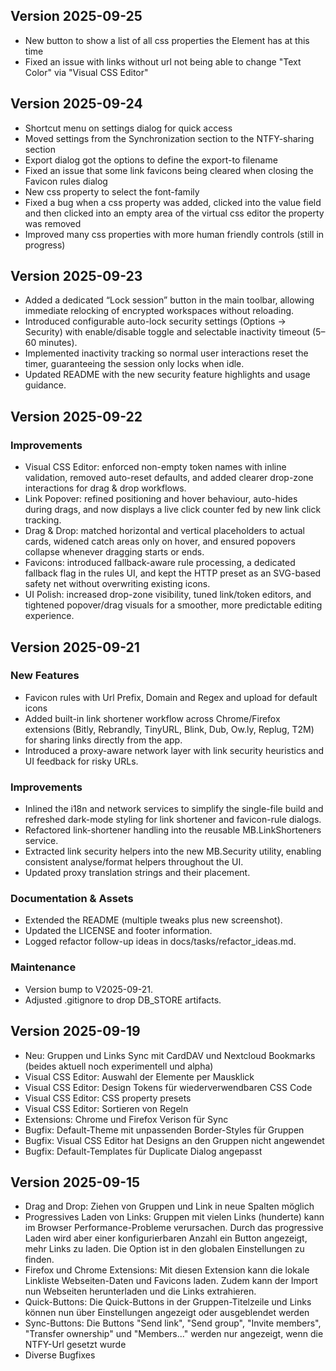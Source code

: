 ## Version 2025-09-25

- New button to show a list of all css properties the Element has at this time
- Fixed an issue with links without url not being able to change "Text Color" via "Visual CSS Editor"


## Version 2025-09-24

- Shortcut menu on settings dialog for quick access
- Moved settings from the Synchronization section to the NTFY-sharing section
- Export dialog got the options to define the export-to filename
- Fixed an issue that some link favicons being cleared when closing the Favicon rules dialog
- New css property to select the font-family
- Fixed a bug when a css property was added, clicked into the value field and then clicked into an empty area of the virtual css editor the property was removed
- Improved many css properties with more human friendly controls (still in progress)


## Version 2025-09-23

- Added a dedicated “Lock session” button in the main toolbar, allowing immediate relocking of encrypted workspaces without reloading.
- Introduced configurable auto-lock security settings (Options → Security) with enable/disable toggle and selectable inactivity timeout (5–60 minutes).
- Implemented inactivity tracking so normal user interactions reset the timer, guaranteeing the session only locks when idle.
- Updated README with the new security feature highlights and usage guidance.


## Version 2025-09-22

### Improvements

- Visual CSS Editor: enforced non-empty token names with inline validation, removed auto-reset defaults, and added clearer drop-zone interactions for drag & drop workflows.
- Link Popover: refined positioning and hover behaviour, auto-hides during drags, and now displays a live click counter fed by new link click tracking.
- Drag & Drop: matched horizontal and vertical placeholders to actual cards, widened catch areas only on hover, and ensured popovers collapse whenever dragging starts or ends.
- Favicons: introduced fallback-aware rule processing, a dedicated fallback flag in the rules UI, and kept the HTTP preset as an SVG-based safety net without overwriting existing icons.
- UI Polish: increased drop-zone visibility, tuned link/token editors, and tightened popover/drag visuals for a smoother, more predictable editing experience.


## Version 2025-09-21

### New Features

- Favicon rules with Url Prefix, Domain and Regex and upload for default icons
- Added built-in link shortener workflow across Chrome/Firefox extensions (Bitly, Rebrandly, TinyURL, Blink, Dub, Ow.ly, Replug, T2M) for sharing links directly from the app.
- Introduced a proxy-aware network layer with link security heuristics and UI feedback for risky URLs.

### Improvements

- Inlined the i18n and network services to simplify the single-file build and refreshed dark-mode styling for link shortener and favicon-rule dialogs.
- Refactored link-shortener handling into the reusable MB.LinkShorteners service.
- Extracted link security helpers into the new MB.Security utility, enabling consistent analyse/format helpers throughout the UI.
- Updated proxy translation strings and their placement.

### Documentation & Assets

- Extended the README (multiple tweaks plus new screenshot).
- Updated the LICENSE and footer information.
- Logged refactor follow-up ideas in docs/tasks/refactor_ideas.md.

### Maintenance

- Version bump to V2025-09-21.
- Adjusted .gitignore to drop DB_STORE artifacts.


## Version 2025-09-19

- Neu: Gruppen und Links Sync mit CardDAV und Nextcloud Bookmarks (beides aktuell noch experimentell und alpha)
- Visual CSS Editor: Auswahl der Elemente per Mausklick
- Visual CSS Editor: Design Tokens für wiederverwendbaren CSS Code
- Visual CSS Editor: CSS property presets
- Visual CSS Editor: Sortieren von Regeln
- Extensions: Chrome und Firefox Verison für Sync
- Bugfix: Default-Theme mit unpassenden Border-Styles für Gruppen
- Bugfix: Visual CSS Editor hat Designs an den Gruppen nicht angewendet
- Bugfix: Default-Templates für Duplicate Dialog angepasst


## Version 2025-09-15

- Drag and Drop: Ziehen von Gruppen und Link in neue Spalten möglich
- Progressives Laden von Links: Gruppen mit vielen Links (hunderte) kann im Browser Performance-Probleme verursachen. Durch das progressive Laden wird aber einer konfigurierbaren Anzahl ein Button angezeigt, mehr Links zu laden. Die Option ist in den globalen Einstellungen zu finden.
- Firefox und Chrome Extensions: Mit diesen Extension kann die lokale Linkliste Webseiten-Daten und Favicons laden. Zudem kann der Import nun Webseiten herunterladen und die Links extrahieren.
- Quick-Buttons: Die Quick-Buttons in der Gruppen-Titelzeile und Links können nun über Einstellungen angezeigt oder ausgeblendet werden
- Sync-Buttons: Die Buttons "Send link", "Send group", "Invite members", "Transfer ownership" und "Members..." werden nur angezeigt, wenn die NTFY-Url gesetzt wurde
- Diverse Bugfixes